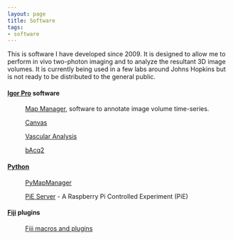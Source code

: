```yaml
---
layout: page
title: Software
tags:
- software
---
```


This is software I have developed since 2009. It is designed to allow me to perform in vivo two-photon imaging and to analyze the resultant 3D image volumes. It is currently being used in a few labs around Johns Hopkins but is not ready to be distributed to the general public.

#### [Igor Pro](http://www.wavemetrics.com) software

<dd>
<p>
<A HREF="https://mapmanager.net" target="_blank">Map Manager</A>, software to annotate image volume time-series.
</p>
</dd>

<dd>
<p>
<!-- <A HREF="http://www.robertcudmore.org/maptracker/v2/mp285/" target="_blank">mp285 Canvas</A> -->
<A HREF="http://blog.cudmore.io/canvas" target="_blank">Canvas</A>
</p>
</dd>

<dd>
<p>
<A HREF="http://cudmore.github.io/Vascular-Analysis/" target="_blank">Vascular Analysis</A>
</p>
</dd>

<dd>
<p>
<A HREF="http://www.robertcudmore.org/maptracker/v2/acquisition/" target="_blank">bAcq2</A>
</p>
</dd>


#### [Python](https://www.python.org)

<dd>
<p>
<A HREF="http://blog.cudmore.io/PyMapManager/" target="_blank">PyMapManager</A>
</p>
</dd>

<!--
<dd>
<p>
<A HREF="http://blog.cudmore.io/treadmill/" target="_blank">Treadmill</A>
</p>
</dd>
-->

<dd>
<p>
<A HREF="http://blog.cudmore.io/pie-doc/" target="_blank">PiE Server</A> - A Raspberry Pi Controlled Experiment (PiE)
</p>
</dd>

<!--
<dd>
<p>
<A HREF="http://blog.cudmore.io/homecage/" target="_blank">Homecage</A>
</p>
</dd>
-->

#### [Fiji](http://fiji.sc/Fiji) plugins

<dd>
<p>
<A HREF="https://github.com/cudmore/bob-fiji-plugins" target="_blank">Fiji macros and plugins</A>
</p>
</dd>



